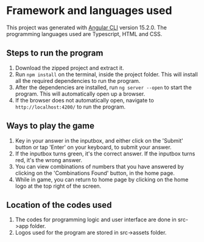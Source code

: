 # Framework and languages used

This project was generated with [Angular CLI](https://github.com/angular/angular-cli) version 15.2.0.
The programming languages used are Typescript, HTML and CSS.

## Steps to run the program
1. Download the zipped project and extract it.
2. Run `npm install` on the terminal, inside the project folder. This will install all the required dependencies to run the program.
3. After the dependencies are installed, run `ng server --open` to start the program. This will automatically open up a browser.
4. If the browser does not automatically open, navigate to `http://localhost:4200/` to run the program.

## Ways to play the game
1. Key in your answer in the inputbox, and either click on the 'Submit' button or tap 'Enter' on your keyboard, to submit your answer.
2. If the inputbox turns green, it's the correct answer. If the inputbox turns red, it's the wrong answer.
3. You can view combinations of numbers that you have answered by clicking on the 'Combinations Found' button, in the home page.
4. While in game, you can return to home page by clicking on the home logo at the top right of the screen.

## Location of the codes used
1. The codes for programming logic and user interface are done in src->app folder.
2. Logos used for the program are stored in src->assets folder.
